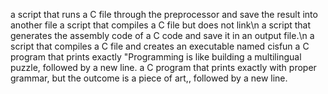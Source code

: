  a script that runs a C file through the preprocessor and save the result into another file
 a script that compiles a C file but does not link\n 
a script that generates the assembly code of a C code and save it in an output file.\n
a script that compiles a C file and creates an executable named cisfun
a C program that prints exactly "Programming is like building a multilingual puzzle, followed by a new line.
a C program that prints exactly with proper grammar, but the outcome is a piece of art,, followed by a new line. 
